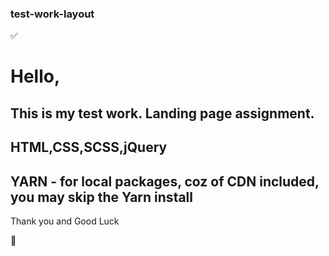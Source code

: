 ### test-work-layout 
:white_check_mark:

# Hello,
This is my test work.
Landing page assignment.
--------------------
HTML,CSS,SCSS,jQuery
--------------------
YARN - for local packages,
coz of CDN included,
you may skip the Yarn install
--------------------


Thank you and Good Luck

:rocket: 
